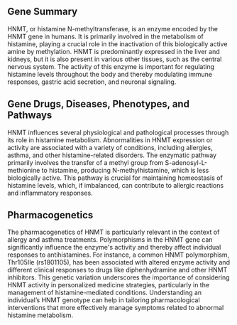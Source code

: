 ## Gene Summary
HNMT, or histamine N-methyltransferase, is an enzyme encoded by the HNMT gene in humans. It is primarily involved in the metabolism of histamine, playing a crucial role in the inactivation of this biologically active amine by methylation. HNMT is predominantly expressed in the liver and kidneys, but it is also present in various other tissues, such as the central nervous system. The activity of this enzyme is important for regulating histamine levels throughout the body and thereby modulating immune responses, gastric acid secretion, and neuronal signaling.

## Gene Drugs, Diseases, Phenotypes, and Pathways
HNMT influences several physiological and pathological processes through its role in histamine metabolism. Abnormalities in HNMT expression or activity are associated with a variety of conditions, including allergies, asthma, and other histamine-related disorders. The enzymatic pathway primarily involves the transfer of a methyl group from S-adenosyl-L-methionine to histamine, producing N-methylhistamine, which is less biologically active. This pathway is crucial for maintaining homeostasis of histamine levels, which, if imbalanced, can contribute to allergic reactions and inflammatory responses.

## Pharmacogenetics
The pharmacogenetics of HNMT is particularly relevant in the context of allergy and asthma treatments. Polymorphisms in the HNMT gene can significantly influence the enzyme's activity and thereby affect individual responses to antihistamines. For instance, a common HNMT polymorphism, Thr105Ile (rs1801105), has been associated with altered enzyme activity and different clinical responses to drugs like diphenhydramine and other HNMT inhibitors. This genetic variation underscores the importance of considering HNMT activity in personalized medicine strategies, particularly in the management of histamine-mediated conditions. Understanding an individual’s HNMT genotype can help in tailoring pharmacological interventions that more effectively manage symptoms related to abnormal histamine metabolism.